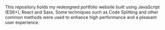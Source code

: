 This repository holds my redesigned portfolio website built using JavaScript (ES6+), React and Sass. Some techniques such as Code Splitting and other common methods were used to enhance high performance and a pleasant user experience.
